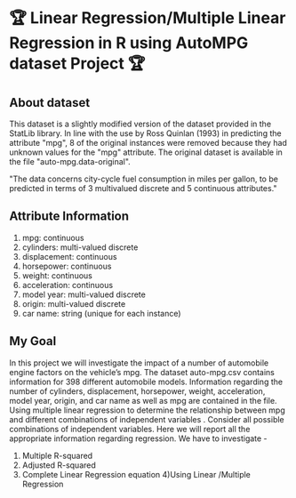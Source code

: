 # :trophy: Linear Regression/Multiple Linear Regression in R using AutoMPG dataset Project :trophy:


## About dataset

This dataset is a slightly modified version of the dataset provided in the StatLib library. In line with the use by Ross Quinlan (1993) in predicting the attribute "mpg", 8 of the original instances were removed because they had unknown values for the "mpg" attribute. The original dataset is available in the file "auto-mpg.data-original".

"The data concerns city-cycle fuel consumption in miles per gallon, to be predicted in terms of 3 multivalued discrete and 5 continuous attributes."

## Attribute Information

1. mpg: continuous
2. cylinders: multi-valued discrete
3. displacement: continuous
4. horsepower: continuous
5. weight: continuous
6. acceleration: continuous
7. model year: multi-valued discrete
8. origin: multi-valued discrete
9. car name: string (unique for each instance)

## My Goal 

In this project we will investigate the impact of a number of automobile engine factors on the vehicle’s mpg. The dataset auto-mpg.csv contains information for 398 different automobile models. Information regarding the number of cylinders, displacement, horsepower, weight, acceleration, model year, origin, and car name as well as mpg are contained in the file. 
Using multiple linear regression to determine the relationship between mpg and different combinations of independent variables
. 
Consider all possible combinations of independent variables. Here we will report all the appropriate information regarding regression. We have to investigate - 
1) Multiple R-squared 
2) Adjusted R-squared 
3) Complete Linear Regression equation
4)Using Linear /Multiple Regression
